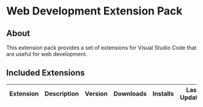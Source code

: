 # Web Development Extension Pack

## About

This extension pack provides a set of extensions for Visual Studio Code that are useful for web development.

## Included Extensions

| Extension | Description | Version | Downloads | Installs | Last Updated |
| --------- | ----------- | ------- | --------- | -------- | ------------ |
<!-- EXTENSIONS -->
